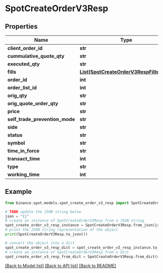 # SpotCreateOrderV3Resp


## Properties

Name | Type | Description | Notes
------------ | ------------- | ------------- | -------------
**client_order_id** | **str** |  | [optional] 
**cummulative_quote_qty** | **str** |  | [optional] 
**executed_qty** | **str** |  | [optional] 
**fills** | [**List[SpotCreateOrderV3RespFillsInner]**](SpotCreateOrderV3RespFillsInner.md) |  | [optional] 
**order_id** | **int** |  | [optional] 
**order_list_id** | **int** |  | [optional] 
**orig_qty** | **str** |  | [optional] 
**orig_quote_order_qty** | **str** |  | [optional] 
**price** | **str** |  | [optional] 
**self_trade_prevention_mode** | **str** |  | [optional] 
**side** | **str** |  | [optional] 
**status** | **str** |  | [optional] 
**symbol** | **str** |  | [optional] 
**time_in_force** | **str** |  | [optional] 
**transact_time** | **int** |  | [optional] 
**type** | **str** |  | [optional] 
**working_time** | **int** |  | [optional] 

## Example

```python
from binance.spot.models.spot_create_order_v3_resp import SpotCreateOrderV3Resp

# TODO update the JSON string below
json = "{}"
# create an instance of SpotCreateOrderV3Resp from a JSON string
spot_create_order_v3_resp_instance = SpotCreateOrderV3Resp.from_json(json)
# print the JSON string representation of the object
print(SpotCreateOrderV3Resp.to_json())

# convert the object into a dict
spot_create_order_v3_resp_dict = spot_create_order_v3_resp_instance.to_dict()
# create an instance of SpotCreateOrderV3Resp from a dict
spot_create_order_v3_resp_from_dict = SpotCreateOrderV3Resp.from_dict(spot_create_order_v3_resp_dict)
```
[[Back to Model list]](../README.md#documentation-for-models) [[Back to API list]](../README.md#documentation-for-api-endpoints) [[Back to README]](../README.md)


